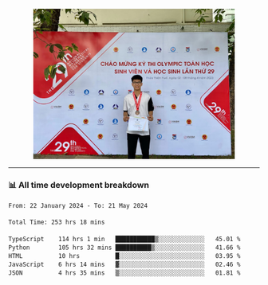 <p align="center"><img src="asset/header.jpg" width="80%"/></p>

---
<!-- 
<details>
  <summary>📃 My Resume</summary>

### Education

- 📖 **Information Technology**\
📆 10/2021 - present\
📍 **Thang Long University** - Hoang Mai, Hanoi, Vietnam -->

<!-- ### Experience
- 👨‍💻 **Full Stack Web Intern**\
📆 09/2022 - 12/2023\
📍 **TECH 5S** -  Luu Huu Phuong, Phuong My Dinh I, Nam Tu Liem, Hanoi.


- 👨‍💻 **Full Stack Web Fresher**\
📆 1/2022 - 05/2023\
📍 **TECH 5S** -  Luu Huu Phuong, Phuong My Dinh I, Nam Tu Liem, Hanoi.

- 👨‍💻 **Frontend Web Fresher**\
📆 11/2023 - present\
📍 **White Neuron** -  Mau Luong, Ha Dong, Hanoi, Vietnam
</details> -->

### 📊 All time development breakdown

<!--START_SECTION:waka-->

```txt
From: 22 January 2024 - To: 21 May 2024

Total Time: 253 hrs 18 mins

TypeScript    114 hrs 1 min   ███████████▒░░░░░░░░░░░░░   45.01 %
Python        105 hrs 32 mins ██████████▒░░░░░░░░░░░░░░   41.66 %
HTML          10 hrs          █░░░░░░░░░░░░░░░░░░░░░░░░   03.95 %
JavaScript    6 hrs 14 mins   ▓░░░░░░░░░░░░░░░░░░░░░░░░   02.46 %
JSON          4 hrs 35 mins   ▒░░░░░░░░░░░░░░░░░░░░░░░░   01.81 %
```

<!--END_SECTION:waka-->

